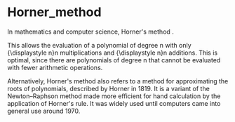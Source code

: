 # Horner_method
In mathematics and computer science, Horner's method .


This allows the evaluation of a polynomial of degree n with only {\displaystyle n}n multiplications and {\displaystyle n}n additions. This is optimal, since there are polynomials of degree n that cannot be evaluated with fewer arithmetic operations.

Alternatively, Horner's method also refers to a method for approximating the roots of polynomials, described by Horner in 1819. It is a variant of the Newton–Raphson method made more efficient for hand calculation by the application of Horner's rule. It was widely used until computers came into general use around 1970.
